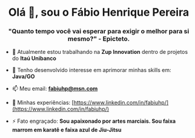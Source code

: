 <h1 align="center">Olá 👋, sou o Fábio Henrique Pereira</h1>
<h3 align="center">"Quanto tempo você vai esperar para exigir o melhor para si mesmo?" - Epicteto.</h3>

- 🔭 Atualmente estou trabalhando na **Zup Innovation** dentro de projetos do **Itaú Unibanco**

- 🤖 Tenho desenvolvido interesse em aprimorar minhas skills em: **Java/GO**

- 📫 Meu email: **fabiuhp@msn.com**

- 📄 Minhas experiências: [https://www.linkedin.com/in/fabiuhp/](https://www.linkedin.com/in/fabiuhp/)

- ⚡ Fato engraçado: **Sou apaixonado por artes marciais. Sou faixa marrom em karatê e faixa azul de Jiu-Jitsu**
